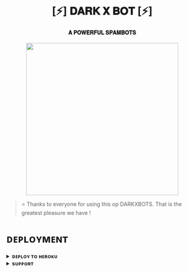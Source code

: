 <h1 align="center"><b>[⚡] 𝐃𝐀𝐑𝐊 𝐗 𝐁𝐎𝐓 [⚡]</b></h1>

<h4 align="center"> 𝐀 𝐏𝐎𝐖𝐄𝐑𝐅𝐔𝐋 𝐒𝐏𝐀𝐌𝐁𝐎𝐓𝐒</h4>

<p align="center"><a href="https://t.me/DARK_4ST"><img src="https://graph.org/file/b340af8f2ad1c4ee358c3.jpg" width="400"></a></p>


> ⭐️ Thanks to everyone for using this op DARKXBOTS. That is the greatest pleasure we have !


# ᴅᴇᴘʟᴏʏᴍᴇɴᴛ


<details>
<summary><b>ᴅᴇᴘʟᴏʏ ᴛᴏ ʜᴇʀᴏᴋᴜ</b></summary>
<br>

[![Deploy](https://www.herokucdn.com/deploy/button.svg)](https://dashboard.heroku.com/new?template=https://github.com/Thedestroyerte/DARKSPAMBOTS)

</details>


<details>
<summary><b>sᴜᴘᴘᴏʀᴛ</b></summary>
<br>

<a href="https://t.me/+mDjKa2gljxpmZTZl"><img src="https://img.shields.io/badge/Join-Telegram%20Channel-red.svg?logo=Telegram"></a>

</details>
